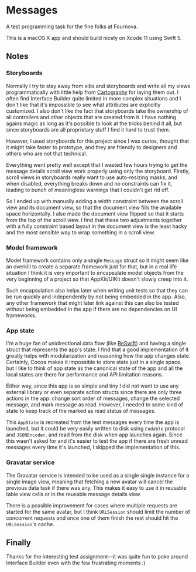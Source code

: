 # Messages

A test programming task for the fine folks at Fournova.

This is a macOS X app and should build nicely on Xcode 11 using Swift 5.

## Notes

### Storyboards

Normally I try to stay away from xibs and storyboards and write all my views programmatically with little help from [Cartography](https://github.com/robb/Cartography) for laying them out. I often find Interface Builder quite limited in more complex situations and I don't like that it's impossible to see what attributes are explicitly customized. I also don't like the fact that storyboards take the ownership of all controllers and other objects that are created from it. I have nothing agains magic as long as it's possible to look at the tricks behind it all, but since storyboards are all proprietary stuff I find it hard to trust them.

However, I used storyboards for this project since I was curios, thought that it might take faster to prototype, and they are friendly to designers and others who are not that technical.

Everything went pretty well except that I wasted few hours trying to get the message details scroll view work properly using only the storyboard. Firstly, scroll views in storyboards really want to use auto-resizing masks, and when disabled, everything breaks down and no constraints can fix it, leading to bunch of meaningless warnings that I couldn't get rid off.

So I ended up with manually adding a width constraint between the scroll view and its document view, so that the document view fills the available space horizontally. I also made the document view flipped so that it starts from the top of the scroll view. I find that these two adjustments together with a fully constraint based layout in the document view is the least hacky and the most sensible way to wrap something in a scroll view.

### Model framework

Model framework contains only a single `Message` struct so it might seem like an overkill to create a separate framework just for that, but in a real life situation I think it is very important to encapsulate model objects from the very beginning of a project so that AppKit/UIKit doesn't slowly creep into it.

Such encapsulation also helps later when writing unit tests so that they can be run quickly and independently by not being embedded in the app. Also, any other framework that might later link against this can also be tested without being embedded in the app if there are no dependencies on UI frameworks.

### App state

I'm a huge fan of unidirectional data flow (like [ReSwift](https://github.com/ReSwift/ReSwift)) and having a single struct that represents the app's state. I find that a good implementation of it greatly helps with modularization and reasoning how the app changes state. Certainly, Cocoa makes it impossible to store state just in a single space, but I like to think of app state as the canonical state of the app and all the local states are there for performance and API limitation reasons.

Either way, since this app is so simple and tiny I did not want to use any external library or even separate action structs since there are only three actions in the app: change sort order of messages, change the selected message, and mark message as read. However, I needed to some kind of state to keep track of the marked as read status of messages.

This `AppState` is recreated from the test messages every time the app is launched, but it could be very easily written to disk using `Codable` protocol and `JSONEncoder`, and read from the disk when app launches again. Since this wasn't asked for and it's easier to test the app if there are fresh unread messages every time it's launched, I skipped the implementation of this.

### Gravatar service

The Gravatar service is intended to be used as a single single instance for a single image view, meaning that fetching a new avatar will cancel the previous data task if there was any. This makes it easy to use it in reusable table view cells or in the reusable message details view.

There is a possible improvement for cases where multiple requests are started for the same avatar, but I think `URLSession` should limit the number of concurrent requests and once one of them finish the rest should hit the `URLSession`'s cache.

## Finally

Thanks for the interesting test assignment—it was quite fun to poke around Interface Builder even with the few frustrating moments :)
